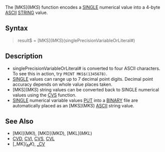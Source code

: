The [MKS$](MKS$) function encodes a [SINGLE](SINGLE) numerical value into a 4-byte [ASCII](ASCII) [STRING](STRING) value.


## Syntax

>  result$ = [MKS$](MKS$)(singlePrecisionVariableOrLiteral#)


## Description

* singlePrecisionVariableOrLiteral# is converted to four ASCII characters. To see this in action, try `PRINT MKS$(1345678)`.
* [SINGLE](SINGLE) values can range up to 7 decimal point digits. Decimal point accuracy depends on whole value places taken.
* [MKS$](MKS$) string values can be converted back to SINGLE numerical values using the [CVS](CVS) function.
* [SINGLE](SINGLE) numerical variable values [PUT](PUT) into a [BINARY](BINARY) file are automatically placed as an [MKS$](MKS$) [ASCII](ASCII) string value.


## See Also

* [MKI$](MKI$), [MKD$](MKD$), [MKL$](MKL$)
* [CVD](CVD), [CVI](CVI), [CVS](CVS), [CVL](CVL)
* [_MK$](_MK$), [_CV](_CV)




